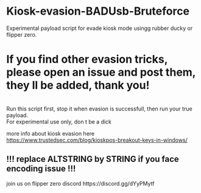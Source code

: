 # Kiosk-evasion-BADUsb-Bruteforce
Experimental payload script for evade kiosk mode usingg rubber ducky or flipper zero.<br>
<b><h1>If you find other evasion tricks, please open an issue and post them, they ll be added, thank you! </b></h1>
<br>
Run this script first, stop it when evasion is successfull, then run your true payload.<br>
For experimental use only, don t be a dick


more info about kiosk evasion here https://www.trustedsec.com/blog/kioskpos-breakout-keys-in-windows/ <br>

<h2>!!! replace ALTSTRING by STRING if you face encoding issue !!!</h2>
join us on flipper zero discord https://discord.gg/dYyPMytf

